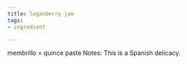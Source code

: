 ```yaml
---
title: loganberry jam
tags:
- ingredient

---
```

membrillo = quince paste Notes: This is a Spanish delicacy.
